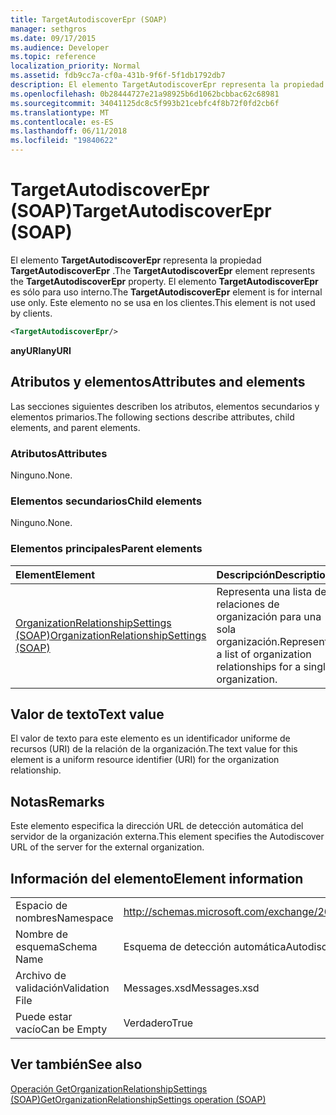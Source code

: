 ```yaml
---
title: TargetAutodiscoverEpr (SOAP)
manager: sethgros
ms.date: 09/17/2015
ms.audience: Developer
ms.topic: reference
localization_priority: Normal
ms.assetid: fdb9cc7a-cf0a-431b-9f6f-5f1db1792db7
description: El elemento TargetAutodiscoverEpr representa la propiedad TargetAutodiscoverEpr. El elemento TargetAutodiscoverEpr es sólo para uso interno. Este elemento no se usa en los clientes.
ms.openlocfilehash: 0b28444727e21a98925b6d1062bcbbac62c68981
ms.sourcegitcommit: 34041125dc8c5f993b21cebfc4f8b72f0fd2cb6f
ms.translationtype: MT
ms.contentlocale: es-ES
ms.lasthandoff: 06/11/2018
ms.locfileid: "19840622"
---
```

# <a name="targetautodiscoverepr-soap"></a><span data-ttu-id="53dc3-105">TargetAutodiscoverEpr (SOAP)</span><span class="sxs-lookup"><span data-stu-id="53dc3-105">TargetAutodiscoverEpr (SOAP)</span></span>

<span data-ttu-id="53dc3-106">El elemento **TargetAutodiscoverEpr** representa la propiedad **TargetAutodiscoverEpr** .</span><span class="sxs-lookup"><span data-stu-id="53dc3-106">The **TargetAutodiscoverEpr** element represents the **TargetAutodiscoverEpr** property.</span></span> <span data-ttu-id="53dc3-107">El elemento **TargetAutodiscoverEpr** es sólo para uso interno.</span><span class="sxs-lookup"><span data-stu-id="53dc3-107">The **TargetAutodiscoverEpr** element is for internal use only.</span></span> <span data-ttu-id="53dc3-108">Este elemento no se usa en los clientes.</span><span class="sxs-lookup"><span data-stu-id="53dc3-108">This element is not used by clients.</span></span> 
  
```XML
<TargetAutodiscoverEpr/>
```

 <span data-ttu-id="53dc3-109">**anyURI**</span><span class="sxs-lookup"><span data-stu-id="53dc3-109">**anyURI**</span></span>
## <a name="attributes-and-elements"></a><span data-ttu-id="53dc3-110">Atributos y elementos</span><span class="sxs-lookup"><span data-stu-id="53dc3-110">Attributes and elements</span></span>

<span data-ttu-id="53dc3-111">Las secciones siguientes describen los atributos, elementos secundarios y elementos primarios.</span><span class="sxs-lookup"><span data-stu-id="53dc3-111">The following sections describe attributes, child elements, and parent elements.</span></span>
  
### <a name="attributes"></a><span data-ttu-id="53dc3-112">Atributos</span><span class="sxs-lookup"><span data-stu-id="53dc3-112">Attributes</span></span>

<span data-ttu-id="53dc3-113">Ninguno.</span><span class="sxs-lookup"><span data-stu-id="53dc3-113">None.</span></span>
  
### <a name="child-elements"></a><span data-ttu-id="53dc3-114">Elementos secundarios</span><span class="sxs-lookup"><span data-stu-id="53dc3-114">Child elements</span></span>

<span data-ttu-id="53dc3-115">Ninguno.</span><span class="sxs-lookup"><span data-stu-id="53dc3-115">None.</span></span>
  
### <a name="parent-elements"></a><span data-ttu-id="53dc3-116">Elementos principales</span><span class="sxs-lookup"><span data-stu-id="53dc3-116">Parent elements</span></span>

|<span data-ttu-id="53dc3-117">**Element**</span><span class="sxs-lookup"><span data-stu-id="53dc3-117">**Element**</span></span>|<span data-ttu-id="53dc3-118">**Descripción**</span><span class="sxs-lookup"><span data-stu-id="53dc3-118">**Description**</span></span>|
|:-----|:-----|
|[<span data-ttu-id="53dc3-119">OrganizationRelationshipSettings (SOAP)</span><span class="sxs-lookup"><span data-stu-id="53dc3-119">OrganizationRelationshipSettings (SOAP)</span></span>](organizationrelationshipsettings-soap.md) <br/> |<span data-ttu-id="53dc3-120">Representa una lista de relaciones de organización para una sola organización.</span><span class="sxs-lookup"><span data-stu-id="53dc3-120">Represents a list of organization relationships for a single organization.</span></span>  <br/> |
   
## <a name="text-value"></a><span data-ttu-id="53dc3-121">Valor de texto</span><span class="sxs-lookup"><span data-stu-id="53dc3-121">Text value</span></span>

<span data-ttu-id="53dc3-122">El valor de texto para este elemento es un identificador uniforme de recursos (URI) de la relación de la organización.</span><span class="sxs-lookup"><span data-stu-id="53dc3-122">The text value for this element is a uniform resource identifier (URI) for the organization relationship.</span></span>
  
## <a name="remarks"></a><span data-ttu-id="53dc3-123">Notas</span><span class="sxs-lookup"><span data-stu-id="53dc3-123">Remarks</span></span>

<span data-ttu-id="53dc3-124">Este elemento especifica la dirección URL de detección automática del servidor de la organización externa.</span><span class="sxs-lookup"><span data-stu-id="53dc3-124">This element specifies the Autodiscover URL of the server for the external organization.</span></span> 
  
## <a name="element-information"></a><span data-ttu-id="53dc3-125">Información del elemento</span><span class="sxs-lookup"><span data-stu-id="53dc3-125">Element information</span></span>

|||
|:-----|:-----|
|<span data-ttu-id="53dc3-126">Espacio de nombres</span><span class="sxs-lookup"><span data-stu-id="53dc3-126">Namespace</span></span>  <br/> |http://schemas.microsoft.com/exchange/2010/Autodiscover  <br/> |
|<span data-ttu-id="53dc3-127">Nombre de esquema</span><span class="sxs-lookup"><span data-stu-id="53dc3-127">Schema Name</span></span>  <br/> |<span data-ttu-id="53dc3-128">Esquema de detección automática</span><span class="sxs-lookup"><span data-stu-id="53dc3-128">Autodiscover schema</span></span>  <br/> |
|<span data-ttu-id="53dc3-129">Archivo de validación</span><span class="sxs-lookup"><span data-stu-id="53dc3-129">Validation File</span></span>  <br/> |<span data-ttu-id="53dc3-130">Messages.xsd</span><span class="sxs-lookup"><span data-stu-id="53dc3-130">Messages.xsd</span></span>  <br/> |
|<span data-ttu-id="53dc3-131">Puede estar vacío</span><span class="sxs-lookup"><span data-stu-id="53dc3-131">Can be Empty</span></span>  <br/> |<span data-ttu-id="53dc3-132">Verdadero</span><span class="sxs-lookup"><span data-stu-id="53dc3-132">True</span></span>  <br/> |
   
## <a name="see-also"></a><span data-ttu-id="53dc3-133">Ver también</span><span class="sxs-lookup"><span data-stu-id="53dc3-133">See also</span></span>



[<span data-ttu-id="53dc3-134">Operación GetOrganizationRelationshipSettings (SOAP)</span><span class="sxs-lookup"><span data-stu-id="53dc3-134">GetOrganizationRelationshipSettings operation (SOAP)</span></span>](getorganizationrelationshipsettings-operation-soap.md)

